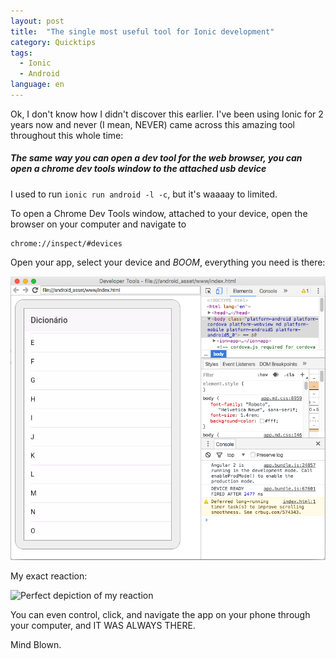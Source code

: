 ```yaml
---
layout: post
title:  "The single most useful tool for Ionic development"
category: Quicktips
tags:
  - Ionic
  - Android
language: en
---
```


Ok, I don't know how I didn't discover this earlier. I've been using Ionic for 2 years now and never (I mean, NEVER) came across this amazing tool throughout this whole time:

##### The same way you can open a dev tool for the web browser, you can open a chrome dev tools window to the attached usb device

I used to run `ionic run android -l -c`, but it's waaaay to limited.

To open a Chrome Dev Tools window, attached to your device, open the browser on your computer and navigate to

```
chrome://inspect/‪#‎devices‬
```

Open your app, select your device and *BOOM*, everything you need is there:

![OMG SO PRETTY](/img/ionic-dev-tools.png)

My exact reaction:

![Perfect depiction of my reaction](https://media.giphy.com/media/LDYDYu9gRpNLi/giphy.gif)

You can even control, click, and navigate the app on your phone through your computer, and IT WAS ALWAYS THERE.

Mind Blown.
